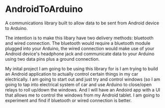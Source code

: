 AndroidToArduino
================

A communications library built to allow data to be sent from Android device to Arduino.

The intention is to make this libary have two delivery methods: bluetooth and wired connection. The bluetooth would require a bluetooth module plugged into your Arduino, the wired connection would make use of your Android device's headphone jack and communicate data to your Arduino using two data pins plus a ground connection.

My inital project I am going to be using this library for is I am trying to build an Android application to actually control certain things in my car electrically. I am going to start out and just try and control windows (so I am going to tap into electrical system of car and use Arduino to close/open relays to roll up/down the windows. And I will have an Andoird app with a UI that allows me to control the windows from my Android tablet. I am going to experiment and find if bluetooth or wired connection is better.
